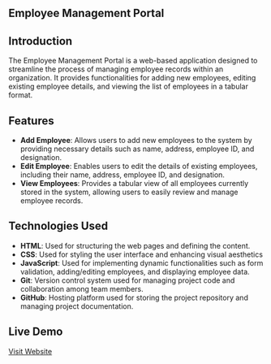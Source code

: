 ## Employee Management Portal

## Introduction
The Employee Management Portal is a web-based application designed to streamline the process of managing employee records within an organization. It provides functionalities for adding new employees, editing existing employee details, and viewing the list of employees in a tabular format.

## Features
- **Add Employee**: Allows users to add new employees to the system by providing necessary details such as name, address, employee ID, and designation.
- **Edit Employee**: Enables users to edit the details of existing employees, including their name, address, employee ID, and designation.
- **View Employees**: Provides a tabular view of all employees currently stored in the system, allowing users to easily review and manage employee records.

## Technologies Used
- **HTML**: Used for structuring the web pages and defining the content.
- **CSS**: Used for styling the user interface and enhancing visual aesthetics
- **JavaScript**: Used for implementing dynamic functionalities such as form validation, adding/editing employees, and displaying employee data.
- **Git**: Version control system used for managing project code and collaboration among team members.
- **GitHub**: Hosting platform used for storing the project repository and managing project documentation.

## Live Demo
[Visit Website](https://majestic-kleicha-b2678a.netlify.app/)
